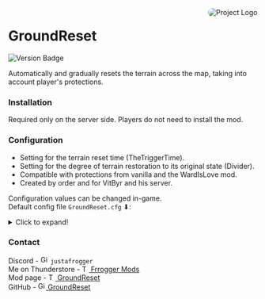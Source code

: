 <img src="https://gcdn.thunderstore.io/live/repository/icons/Frogger-GroundReset-2.4.2.png.128x128_q95.png" align="right" alt="Project Logo" style="border-radius: 10px;">

# GroundReset

![Version Badge](https://img.shields.io/badge/version-2.4.2-green.svg)

Automatically and gradually resets the terrain across the map, taking into account player's protections.

### Installation

Required only on the server side. Players do not need to install the mod.

### Configuration

- Setting for the terrain reset time (TheTriggerTime).
- Setting for the degree of terrain restoration to its original state (Divider).
- Compatible with protections from vanilla and the WardIsLove mod.
- Created by order and for VitByr and his server.

Configuration values can be changed in-game.<br>
Default config file `GroundReset.cfg` ⬇:
<details>
  <summary>Click to expand!</summary>

```markdown
[DO NOT TOUCH]

##  [Synced with Server]
# Setting type: Single
# Default value: 0
time has passed since the last trigger = 0.3177821

[General]

## Locks client config file so it can't be modified [Synced with Server]
# Setting type: Boolean
# Default value: true
ServerConfigLock = true

## Time in minutes before reset [Synced with Server]
# Setting type: Single
# Default value: 4320
TheTriggerTime = 1

## The divider for the terrain restoration. Current value will be divided by this value. [Synced with Server]
# Setting type: Single
# Default value: 1.7
Divider = 5

## If the height is lower than this value, the terrain will be reset instantly. [Synced with Server]
# Setting type: Single
# Default value: 0.2
Min Height To Stepped Reset = 0.4

## How often elapsed time will be saved to config file. [Synced with Server]
# Setting type: Single
# Default value: 120
SavedTime Update Interval (seconds) = 120
```
</details>

### Contact

Discord - <img alt="GitHub Logo" src="https://freelogopng.com/images/all_img/1691730813discord-icon-png.png" width="16"/>
`justafrogger`<br>
Me on Thunderstore - <a href="https://valheim.thunderstore.io/package/Frogger/">
<img alt="Thunderstore Logo" src="https://gcdn.thunderstore.io/live/community/valheim/PNG_color_logo_only_1_transparent.png" width="14"/>
Frrogger Mods</a><br>
Mod page - <a href="https://valheim.thunderstore.io/package/Frogger/GroundReset/">
<img alt="Thunderstore Logo" src="https://gcdn.thunderstore.io/live/community/valheim/PNG_color_logo_only_1_transparent.png" width="14"/>
GroundReset</a><br>
GitHub - <a href="https://github.com/FroggerHH/GroundReset">
<img alt="GitHub Logo" src="https://github.githubassets.com/assets/pinned-octocat-093da3e6fa40.svg" width="16"/>
GroundReset</a><br>